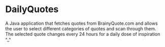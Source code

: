 DailyQuotes
===========

A Java application that fetches quotes from BrainyQuote.com and allows the user to select different categories of quotes and
scan through them. The selected quote changes every 24 hours for a daily dose of inspiration ^_^
